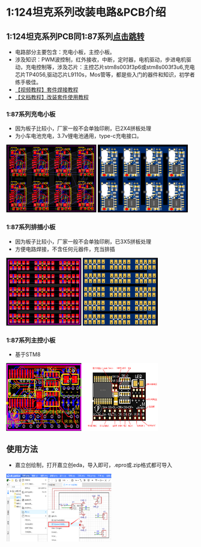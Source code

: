 # 1:124坦克系列改装电路&PCB介绍
## 1:124坦克系列PCB同1:87系列[点击跳转](/pcb/1比87系列-STM8红外遥控方案/README.md)
- 电路部分主要包含：充电小板，主控小板。
- 涉及知识：PWM波控制，红外接收，中断，定时器，电机驱动，步进电机驱动，充电控制等，涉及芯片：主控芯片stm8s003f3p6或stm8s003f3u6,充电芯片TP4056,驱动芯片L9110s，Mos管等，都是些入门的器件和知识，初学者练手极佳。
- [【视频教程】套件焊接教程](https://www.bilibili.com/video/BV16s4y1m7GQ/?spm_id_from=333.999.0.0&vd_source=89cad0e1890ff49027d6a9f92e9147a6)
- [【文档教程】改装套件使用教程](https://www.wolai.com/ksv9qGV1nwmhjUrozgD7f1)

### 1:87系列充电小板
- 因为板子比较小，厂家一般不会单独印刷，已2X4拼板处理
- 为小车电池充电，3.7v锂电池通用，type-c充电接口。

<img src="../../docs/1比87系列充电小板拼版2.png" width="240" height="180"> <img src="../../docs/1比87系列充电小板拼版.png" width="240" height="180">

### 1:87系列排插小板
- 因为板子比较小，厂家一般不会单独印刷，已3X5拼板处理
- 方便电路焊接，不含任何元器件，充当排插

<img src="../../docs/1比87系列排插小板拼版.png" width="200" height="180"> <img src="../../docs/1比87系列排插小板拼版2.png" width="200" height="180">

### 1:87系列主控小板
- 基于STM8

<img src="../../docs/1比87主控板pcd.jpg" width="200" height="180"> <img src="../../docs/1比87主控板IO说明.jpg" width="200" height="180">

## 使用方法
- 嘉立创绘制，打开嘉立创eda，导入即可，.epro或.zip格式都可导入

<img src="../../docs/jlceda_input.png" width="280" height="180">

[//]: # (## 量产区up主福利)

[//]: # (- 懒得画电路敲代码可淘宝搜“积木研究圆的小车改装店”，有部分现成提供&#40;随缘上架哦！&#41;)

[//]: # (- 1:64芯片套件：[https://item.taobao.com/item.htm?ft=t&id=737362891443]&#40;https://item.taobao.com/item.htm?ft=t&id=737362891443&#41;)

[//]: # (- 1:87改装套件：[https://item.taobao.com/item.htm?ft=t&id=737272654141]&#40;https://item.taobao.com/item.htm?ft=t&id=737272654141&#41;)

[//]: # ()
[//]: # (- 量产芯片组套件长这样)

[//]: # ()
[//]: # (<img src="../../docs/套件封面.jpg" width="100" height="100"> <img src="../../docs/套件封面2.jpg" width="120" height="100">)